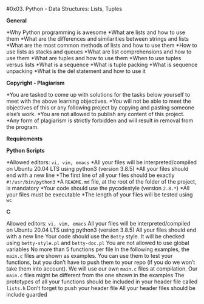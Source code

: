 #0x03. Python - Data Structures: Lists, Tuples

**General**
	
*Why Python programming is awesome
*What are lists and how to use them
*What are the differences and similarities between strings and lists
*What are the most common methods of lists and how to use them
*How to use lists as stacks and queues
*What are list comprehensions and how to use them
*What are tuples and how to use them
*When to use tuples versus lists
*What is a sequence
*What is tuple packing
*What is sequence unpacking
*What is the del statement and how to use it

**Copyright - Plagiarism**

*You are tasked to come up with solutions for the tasks below yourself to meet with the above learning objectives.
*You will not be able to meet the objectives of this or any following project by copying and pasting someone else’s work.
*You are not allowed to publish any content of this project.
*Any form of plagiarism is strictly forbidden and will result in removal from the program.

**Requirements**

**Python Scripts**

*Allowed editors: `vi, vim, emacs`
*All your files will be interpreted/compiled on Ubuntu 20.04 LTS using python3 (version 3.8.5)
*All your files should end with a new line
*The first line of all your files should be exactly `#!/usr/bin/python3`
*A `README.md` file, at the root of the folder of the project, is mandatory
*Your code should use the pycodestyle (version `2.8.*`)
*All your files must be executable
*The length of your files will be tested using `wc`

**C**

Allowed editors: `vi, vim, emacs`
All your files will be interpreted/compiled on Ubuntu 20.04 LTS using python3 (version 3.8.5)
All your files should end with a new line
Your code should use the `Betty` style. It will be checked using `betty-style.pl` and `betty-doc.pl`
You are not allowed to use global variables
No more than 5 functions per file
In the following examples, the `main.c` files are shown as examples. You can use them to test your functions, but you don’t have to push them to your repo (if you do we won’t take them into account). We will use our own `main.c` files at compilation. Our `main.c` files might be different from the one shown in the examples
The prototypes of all your functions should be included in your header file called `lists.h`
Don’t forget to push your header file
All your header files should be include guarded
